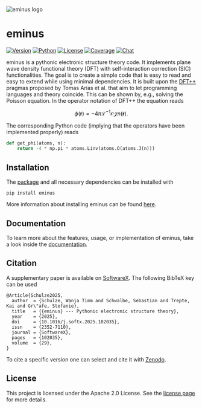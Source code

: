 <!--
SPDX-FileCopyrightText: 2021 The eminus developers
SPDX-License-Identifier: Apache-2.0
-->
![eminus logo](https://gitlab.com/wangenau/eminus/-/raw/main/docs/_static/logo/eminus_logo.png)

# eminus
[![Version](https://img.shields.io/pypi/v/eminus?color=1a962b&logo=python&logoColor=a0dba2&label=Version)](https://pypi.org/project/eminus)
[![Python](https://img.shields.io/pypi/pyversions/eminus?color=1a962b&logo=python&logoColor=a0dba2&label=Python)](https://wangenau.gitlab.io/eminus/installation.html)
[![License](https://img.shields.io/badge/license-Apache2.0-1a962b?logo=python&logoColor=a0dba2&label=License)](https://wangenau.gitlab.io/eminus/license.html)
[![Coverage](https://img.shields.io/gitlab/pipeline-coverage/wangenau%2Feminus?branch=main&color=1a962b&logo=gitlab&logoColor=a0dba2&label=Coverage)](https://wangenau.gitlab.io/eminus/htmlcov)
[![Chat](https://img.shields.io/badge/Chat-Discord-1a962b?logo=discord&logoColor=a0dba2)](https://discord.gg/k2XwdMtVec)

eminus is a pythonic electronic structure theory code.
It implements plane wave density functional theory (DFT) with self-interaction correction (SIC) functionalities.
The goal is to create a simple code that is easy to read and easy to extend while using minimal dependencies.
It is built upon the [DFT++](https://arxiv.org/abs/cond-mat/9909130) pragmas proposed by Tomas Arias et al. that aim to let programming languages and theory coincide.
This can be shown by, e.g., solving the Poisson equation. In the operator notation of DFT++ the equation reads

$$
\phi(\boldsymbol r) = -4\pi\mathcal L^{-1}\mathcal O\mathcal J n(\boldsymbol r).
$$

The corresponding Python code (implying that the operators have been implemented properly) reads

```python
def get_phi(atoms, n):
    return -4 * np.pi * atoms.Linv(atoms.O(atoms.J(n)))
```

## Installation

The [package](https://pypi.org/project/eminus) and all necessary dependencies can be installed with

```terminal
pip install eminus
```

More information about installing eminus can be found [here](https://wangenau.gitlab.io/eminus/installation.html).

## Documentation

To learn more about the features, usage, or implementation of eminus, take a look inside the [documentation](https://wangenau.gitlab.io/eminus).

## Citation

A supplementary paper is available on [SoftwareX](https://www.sciencedirect.com/science/article/pii/S2352711025000020). The following BibTeX key can be used

```terminal
@Article{Schulze2025,
  author  = {Schulze, Wanja Timm and Schwalbe, Sebastian and Trepte, Kai and Gr\"afe, Stefanie},
  title   = {{eminus} --- Pythonic electronic structure theory},
  year    = {2025},
  doi     = {10.1016/j.softx.2025.102035},
  issn    = {2352-7110},
  journal = {SoftwareX},
  pages   = {102035},
  volume  = {29},
}
```

To cite a specific version one can select and cite it with [Zenodo](https://doi.org/10.5281/zenodo.5720635).

## License

This project is licensed under the Apache 2.0 License. See the [license page](https://wangenau.gitlab.io/eminus/license.html) for more details.
